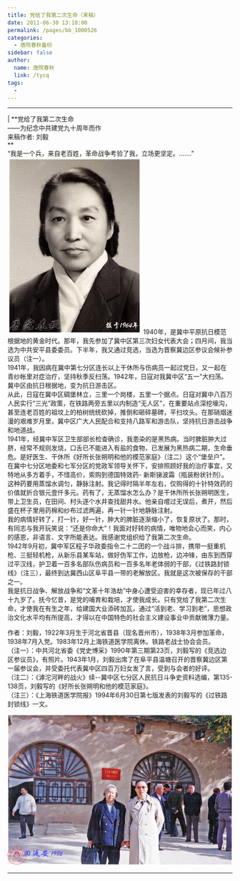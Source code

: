 ```yaml
---
title: 党给了我第二次生命（来稿）
date: 2011-06-30 13:18:00
permalink: /pages/bb_1000526
categories: 
  - 唐院春秋备份
sidebar: false
author: 
  name: 唐院春秋
  link: /tycq
tags: 
  - 
---
```


* * *

  
|  **党给了我第二次生命  
——为纪念中共建党九十周年而作  
来稿作者: 刘毅  
**  
“我是一个兵，来自老百姓，革命战争考验了我，立场更坚定。.......”  
![](/pic/img313.ph.126.net_V4LIF64vpVpUdBfvar7fUg==_3662833871936808092.jpg)
1940年，是冀中平原抗日模范根据地的黄金时代。那年，我先参加了冀中区第三次妇女代表大会；四月间，我当选为中共安平县委委员。下半年，我又通过竞选，当选为晋察冀边区参议会候补参议员（注一）。  
1941年，我因病在冀中第七分区连长以上干休所与伤病员一起过党日，又一起在青纱帐里对症治疗，坚持秋季反扫荡。1942年，日寇对我冀中区“五一”大扫荡。冀中区由抗日根据地，变为抗日游击区。  
从此，日寇在冀中区碉堡林立，三里一个岗楼，五里一个据点。日寇对冀中八百万人民实行“三光”政策，在铁路两旁五里以内制造“无人区”，在重要站点深挖壕沟，甚至连老百姓的祖坟上的柏树统统砍掉，推倒和砸碎墓碑，平扫坟头。在那硝烟迷漫的艰难岁月里，冀中区广大人民配合和支持八路军和游击队，坚持抗日游击战争和地道战。  
1941年，经冀中军区卫生部部长检查确诊，我患染的是黑热病。当时脾脏肿大过脐，经常不规则发烧，口舌已不能进入有盐的食物，已发展为黑热病二期，生命垂危。是好医生、干休所《好所长张朔明和他的模范家庭》（注二）这个“堡垒户”。在冀中七分区地委和七军分区的党政军领导关怀下，安排照顾好我的治疗事宜，又特地从多方着手，不惜高价，索购到德国特效药-
新斯锑波霜（瓶装粉状针剂）。这种药要用蒸馏水调匀，静脉注射。我记得时隔半年左右，仅购得的十针特效药的价值就折合银元壹仟多元。药有了，无蒸馏水怎么办？是干休所所长张朔明医生，带上卫生员，在田间、村头逐个水井查找甜井水。他亲自嚐过无误后，煮开，然后盛在杯子里用药棉和纱布过滤两遍，再一针一针地静脉注射。  
我的病情好转了，打一针，好一针，肿大的脾脏逐渐缩小了，恢复原状了。那时，有同志与我开玩笑说：“还是你命大”！我面对好转的病情，唯物地会心而笑，内心的感恩，非语言、文字所能表达。我感谢党组织给了我第二次生命。  
1942年9月初，冀中军区程子华政委指令二十二团的一个战斗排，携带一挺重机枪、三挺轻机枪，从新乐县某车站，做好伪军工作，边放枪，边冲锋，由东到西穿过平汉线，护卫着一百多名部队伤病员和一百多名年老体弱的干部，《过铁路封锁线》（注三），最终到达冀西山区阜平县一带的老解放区。我就是这次被保存的干部之一。  
我是抗日战争、解放战争和“文革十年浩劫”中身心遭受迫害的幸存者，现已年过八十九岁了。抚今忆昔，是党的哺育和栽培，才使我成长。只有党给了我第二次生命，才使我在有生之年，给建国大业添砖加瓦，通过“活到老、学习到老”，思想政治文化水平均有所提高，才得以在中国特色的社会主义建设事业中贡献微薄力量。  
  
作者：刘毅，1922年3月生于河北省晋县（现名晋州市），1938年3月参加革命，1938年7月入党。1983年12月上海铁道医学院离休。铁路老战士协会会员。  
（注一）：中共河北省委《党史博采》1990年第三期第23页，刘毅写的《竞选边区参议员》，有照片。1943年1月，刘毅出席了在阜平县温塘召开的晋察冀边区第一届参议会，并受委托代表冀中区四百万妇女发了言，受到与会者的好评。  
（注二）：《滹沱河畔的战火》续--冀中区七分区人民抗日斗争史资料选编，第135-138页，刘毅写的《好所长张朔明和他的模范家庭》。  
（注三）：《上海铁道医学院报》1994年6月30日第七版发表的刘毅写的《过铁路封锁线》一文。  

![](/pic/img.ph.126.net_7Dy0-qWrO0JnNQsSQDQnsA==_3103261618251765482.jpg)  
  
---